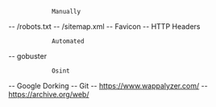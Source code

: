 				Manually
-- /robots.txt
-- /sitemap.xml
-- Favicon
-- HTTP Headers


				Automated
-- gobuster
				
				Osint
-- Google Dorking
-- Git
-- https://www.wappalyzer.com/
-- https://archive.org/web/